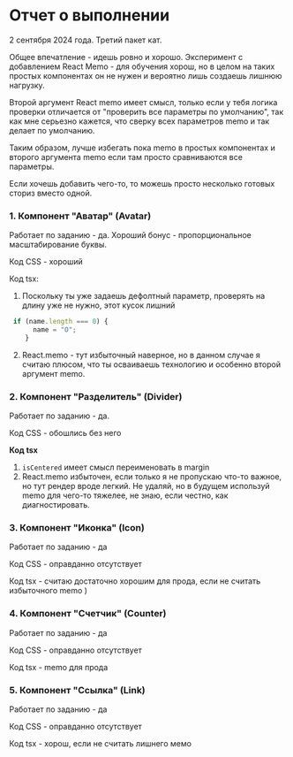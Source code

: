 # Отчет о выполнении

2 сентября 2024 года. Третий пакет кат. 

Общее впечатление - идешь ровно и хорошо. Эксперимент с добавлением React Memo - для обучения хорош, но в целом на таких простых компонентах он не нужен и вероятно лишь создаешь лишнюю нагрузку.

Второй аргумент React memo имеет смысл, только если у тебя логика проверки отличается от "проверить все параметры по умолчанию", так как мне серьезно кажется,  что сверку всех параметров memo и так делает по умолчанию.

Таким образом, лучше избегать пока memo в простых компонентах и второго аргумента memo если там просто сравниваются все параметры.

Если хочешь добавить чего-то, то можешь просто несколько готовых сториз вместо одной. 

### 1. Компонент "Аватар" (Avatar)

Работает по заданию - да. Хороший бонус - пропорциональное масштабирование буквы.

Код CSS - хороший

Код tsx:

1. Поскольку ты уже задаешь дефолтный параметр, проверять на длину уже не нужно, этот кусок лишний 
```typescript
 if (name.length === 0) {
      name = "O";
    }
```

2. React.memo - тут избыточный наверное, но в данном случае я считаю плюсом, что ты осваиваешь технологию и особенно второй аргумент memo.

### 2. Компонент "Разделитель" (Divider)

Работает по заданию - да.

Код CSS - обошлись без него

**Код tsx**

1. `isCentered` имеет смысл переименовать в margin
2. React.memo избыточен, если только я не пропускаю что-то важное, но тут рендер вроде легкий. Не удаляй, но в будущем используй memo для чего-то тяжелее, не знаю, если честно, как диагностировать.

### 3. Компонент "Иконка" (Icon)

Работает по заданию - да

Код CSS - оправданно отсутствует

Код tsx - считаю достаточно хорошим для прода, если не считать избыточного memo )

### 4. Компонент "Счетчик" (Counter)

Работает по заданию - да

Код CSS - оправданно отсутствует

Код tsx - memo для прода 

### 5. Компонент "Ссылка" (Link)

Работает по заданию - да

Код CSS - оправданно отсутствует

Код tsx - хорош, если не считать лишнего мемо
